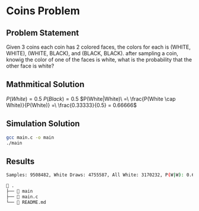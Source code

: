 # Coins Problem 

## Problem Statement

Given 3 coins each coin has 2 colored faces, the colors for each is (WHITE, WHITE), (WHITE, BLACK), and (BLACK, BLACK). after sampling a coin, knowig the color of one of the faces is white, what is the probability that the other face is white?

## Mathmitical Solution

$P(White) = 0.5$
$P(Black) = 0.5$
$P(White|White)\ =\ \frac{P(White \cap White)}{P(White)} =\ \frac{0.33333}{0.5} = 0.66666$

## Simulation Solution

```bash 
gcc main.c -o main
./main
```

## Results

```bash 
Samples: 9508482, White Draws: 4755587, All White: 3170232, P(W|W): 0.666633
```
```bash
 .
├──  main
├──  main.c
└──  README.md
```
